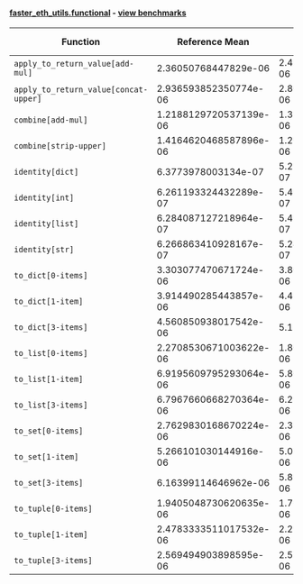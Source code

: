 #### [faster_eth_utils.functional](https://github.com/BobTheBuidler/faster-eth-utils/blob/master/faster_eth_utils/functional.py) - [view benchmarks](https://github.com/BobTheBuidler/faster-eth-utils/blob/master/benchmarks/test_functional_benchmarks.py)

| Function | Reference Mean | Faster Mean | % Change | Speedup (%) | x Faster | Faster |
|----------|---------------|-------------|----------|-------------|----------|--------|
| `apply_to_return_value[add-mul]` | 2.36050768447829e-06 | 2.4516198781281907e-06 | -3.86% | -3.72% | 0.96x | ❌ |
| `apply_to_return_value[concat-upper]` | 2.936593852350774e-06 | 2.8062106923298424e-06 | 4.44% | 4.65% | 1.05x | ✅ |
| `combine[add-mul]` | 1.2188129720537139e-06 | 1.3210905622694098e-06 | -8.39% | -7.74% | 0.92x | ❌ |
| `combine[strip-upper]` | 1.4164620468587896e-06 | 1.262895321830359e-06 | 10.84% | 12.16% | 1.12x | ✅ |
| `identity[dict]` | 6.3773978003134e-07 | 5.279128125254856e-07 | 17.22% | 20.80% | 1.21x | ✅ |
| `identity[int]` | 6.261193324432289e-07 | 5.493118046284248e-07 | 12.27% | 13.98% | 1.14x | ✅ |
| `identity[list]` | 6.284087127218964e-07 | 5.411814801182456e-07 | 13.88% | 16.12% | 1.16x | ✅ |
| `identity[str]` | 6.266863410928167e-07 | 5.245591242590788e-07 | 16.30% | 19.47% | 1.19x | ✅ |
| `to_dict[0-items]` | 3.303077470671724e-06 | 3.806600621899895e-06 | -15.24% | -13.23% | 0.87x | ❌ |
| `to_dict[1-item]` | 3.914490285443857e-06 | 4.479522010087764e-06 | -14.43% | -12.61% | 0.87x | ❌ |
| `to_dict[3-items]` | 4.560850938017542e-06 | 5.17484508974759e-06 | -13.46% | -11.86% | 0.88x | ❌ |
| `to_list[0-items]` | 2.2708530671003622e-06 | 1.8019798297816243e-06 | 20.65% | 26.02% | 1.26x | ✅ |
| `to_list[1-item]` | 6.9195609795293064e-06 | 5.8014672430278286e-06 | 16.16% | 19.27% | 1.19x | ✅ |
| `to_list[3-items]` | 6.7967660668270364e-06 | 6.231758885607324e-06 | 8.31% | 9.07% | 1.09x | ✅ |
| `to_set[0-items]` | 2.7629830168670224e-06 | 2.3934406251402095e-06 | 13.37% | 15.44% | 1.15x | ✅ |
| `to_set[1-item]` | 5.266101030144916e-06 | 5.011892891737867e-06 | 4.83% | 5.07% | 1.05x | ✅ |
| `to_set[3-items]` | 6.16399114646962e-06 | 5.891848987986239e-06 | 4.42% | 4.62% | 1.05x | ✅ |
| `to_tuple[0-items]` | 1.9405048730620635e-06 | 1.7634690032786351e-06 | 9.12% | 10.04% | 1.10x | ✅ |
| `to_tuple[1-item]` | 2.4783333511017532e-06 | 2.2968811894464095e-06 | 7.32% | 7.90% | 1.08x | ✅ |
| `to_tuple[3-items]` | 2.569494903898595e-06 | 2.533962132839816e-06 | 1.38% | 1.40% | 1.01x | ✅ |
